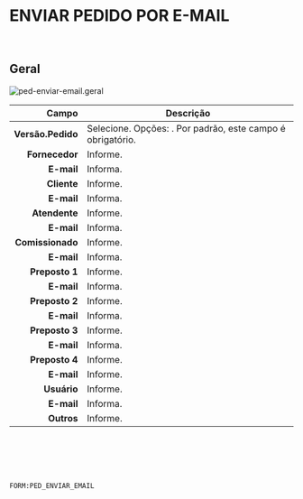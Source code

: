 # ENVIAR PEDIDO POR E-MAIL
<br>

## Geral
![ped-enviar-email.geral](https://raw.githubusercontent.com/netforcews/docs-siscom/master/geral/imagens/ped-enviar-email.geral.png)

Campo | Descrição
--:|---
**Versão.Pedido** | Selecione. Opções: . Por padrão, este campo é obrigatório.
**Fornecedor** | Informe.
**E-mail** | Informa.
**Cliente** | Informe.
**E-mail** | Informa.
**Atendente** | Informe.
**E-mail** | Informa.
**Comissionado** | Informe.
**E-mail** | Informa.
**Preposto 1** | Informe.
**E-mail** | Informa.
**Preposto 2** | Informe.
**E-mail** | Informa.
**Preposto 3** | Informe.
**E-mail** | Informa.
**Preposto 4** | Informe.
**E-mail** | Informe.
**Usuário** | Informe.
**E-mail** | Informa.
**Outros** | Informe.
<br>
<br>
<br>
<br>

```FORM:PED_ENVIAR_EMAIL```
